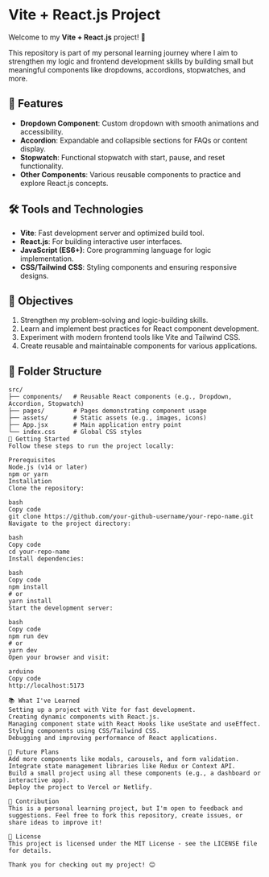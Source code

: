 # Vite + React.js Project

Welcome to my **Vite + React.js** project! 🎉

This repository is part of my personal learning journey where I aim to strengthen my logic and frontend development skills by building small but meaningful components like dropdowns, accordions, stopwatches, and more.

## 🚀 Features

- **Dropdown Component**: Custom dropdown with smooth animations and accessibility.
- **Accordion**: Expandable and collapsible sections for FAQs or content display.
- **Stopwatch**: Functional stopwatch with start, pause, and reset functionality.
- **Other Components**: Various reusable components to practice and explore React.js concepts.

## 🛠️ Tools and Technologies

- **Vite**: Fast development server and optimized build tool.
- **React.js**: For building interactive user interfaces.
- **JavaScript (ES6+)**: Core programming language for logic implementation.
- **CSS/Tailwind CSS**: Styling components and ensuring responsive designs.

## 🎯 Objectives

1. Strengthen my problem-solving and logic-building skills.
2. Learn and implement best practices for React component development.
3. Experiment with modern frontend tools like Vite and Tailwind CSS.
4. Create reusable and maintainable components for various applications.

## 📂 Folder Structure

```plaintext
src/
├── components/   # Reusable React components (e.g., Dropdown, Accordion, Stopwatch)
├── pages/        # Pages demonstrating component usage
├── assets/       # Static assets (e.g., images, icons)
├── App.jsx       # Main application entry point
└── index.css     # Global CSS styles
🚀 Getting Started
Follow these steps to run the project locally:

Prerequisites
Node.js (v14 or later)
npm or yarn
Installation
Clone the repository:

bash
Copy code
git clone https://github.com/your-github-username/your-repo-name.git
Navigate to the project directory:

bash
Copy code
cd your-repo-name
Install dependencies:

bash
Copy code
npm install
# or
yarn install
Start the development server:

bash
Copy code
npm run dev
# or
yarn dev
Open your browser and visit:

arduino
Copy code
http://localhost:5173

📚 What I've Learned
Setting up a project with Vite for fast development.
Creating dynamic components with React.js.
Managing component state with React Hooks like useState and useEffect.
Styling components using CSS/Tailwind CSS.
Debugging and improving performance of React applications.

📜 Future Plans
Add more components like modals, carousels, and form validation.
Integrate state management libraries like Redux or Context API.
Build a small project using all these components (e.g., a dashboard or interactive app).
Deploy the project to Vercel or Netlify.

🤝 Contribution
This is a personal learning project, but I'm open to feedback and suggestions. Feel free to fork this repository, create issues, or share ideas to improve it!

📄 License
This project is licensed under the MIT License - see the LICENSE file for details.

Thank you for checking out my project! 😊